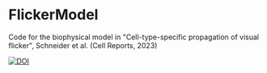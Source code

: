 # FlickerModel
Code for the biophysical model in "Cell-type-specific propagation of visual flicker", Schneider et al. (Cell Reports, 2023)

[![DOI](https://zenodo.org/badge/619883141.svg)](https://zenodo.org/badge/latestdoi/619883141)
